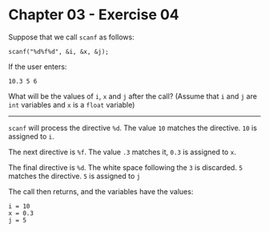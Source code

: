 # Chapter 03 - Exercise 04

Suppose that we call `scanf` as follows:
```
scanf("%d%f%d", &i, &x, &j);
```
If the user enters:  
```
10.3 5 6
```
What will be the values of `i`, `x` and `j` after the call? (Assume that `i` and `j` are `int` variables and `x` is a `float` variable) 

---

`scanf` will process the directive `%d`. The value `10` matches the directive. `10` is assigned to `i`.   

The next directive is `%f`. The value `.3` matches it, `0.3` is assigned to `x`.  

The final directive is `%d`. The white space following the `3` is discarded. `5` matches the directive. `5` is assigned to `j`  

The call then returns, and the variables have the values:  
```
i = 10
x = 0.3
j = 5
```

